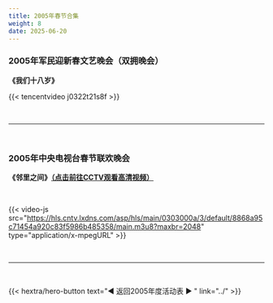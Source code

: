 ```yaml
---
title: 2005年春节合集
weight: 8
date: 2025-06-20
---
```


### 2005年军民迎新春文艺晚会（双拥晚会）

**《我们十八岁》**

{{< tencentvideo j0322t21s8f >}}

<br>
<hr>
<br>


### 2005年中央电视台春节联欢晚会

**《邻里之间》[（点击前往CCTV观看高清视频）](https://tv.cctv.com/2009/11/11/VIDE1355607667360585.shtml)**

<br>

{{< video-js src="https://hls.cntv.lxdns.com/asp/hls/main/0303000a/3/default/8868a95c71454a920c83f5986b485358/main.m3u8?maxbr=2048" type="application/x-mpegURL" >}}


<br>
<hr>
<br>


{{< hextra/hero-button text="◀ 返回2005年度活动表 ▶ " link="../" >}}